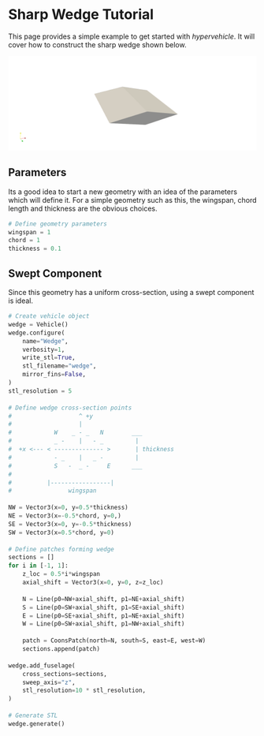 # Sharp Wedge Tutorial
This page provides a simple example to get started with *hypervehicle*.
It will cover how to construct the sharp wedge shown below.

![geom](../images/sensitivity/geom.gif)


## Parameters
Its a good idea to start a new geometry with an idea of the parameters
which will define it. For a simple geometry such as this, the wingspan,
chord length and thickness are the obvious choices.


```python
# Define geometry parameters
wingspan = 1
chord = 1
thickness = 0.1
```


## Swept Component
Since this geometry has a uniform cross-section, using a swept 
component is ideal.


```python
# Create vehicle object
wedge = Vehicle()
wedge.configure(
    name="Wedge",
    verbosity=1,
    write_stl=True,
    stl_filename="wedge",
    mirror_fins=False,
)
stl_resolution = 5

# Define wedge cross-section points
#                   ^ +y
#                   |
#            W    _ - _   N        ___
#            _ -    |   - _         |
#  +x <--- < -------------- >       | thickness
#            - _    |   _ -         |
#            S   -  _ -     E      ___
#                   
#          |-----------------|
#                wingspan

NW = Vector3(x=0, y=0.5*thickness)
NE = Vector3(x=-0.5*chord, y=0,)
SE = Vector3(x=0, y=-0.5*thickness)
SW = Vector3(x=0.5*chord, y=0)

# Define patches forming wedge
sections = []
for i in [-1, 1]:
    z_loc = 0.5*i*wingspan
    axial_shift = Vector3(x=0, y=0, z=z_loc)

    N = Line(p0=NW+axial_shift, p1=NE+axial_shift)
    S = Line(p0=SW+axial_shift, p1=SE+axial_shift)
    E = Line(p0=SE+axial_shift, p1=NE+axial_shift)
    W = Line(p0=SW+axial_shift, p1=NW+axial_shift)

    patch = CoonsPatch(north=N, south=S, east=E, west=W)
    sections.append(patch)

wedge.add_fuselage(
    cross_sections=sections,
    sweep_axis="z",
    stl_resolution=10 * stl_resolution,
)

# Generate STL
wedge.generate()
```



